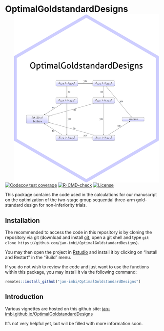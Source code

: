 
<!-- README.md is generated from README.Rmd. Please edit that file -->

# OptimalGoldstandardDesigns <a href='https://github.com/jan-imbi/OptimalGoldstandardDesigns'><img src='man/figures/sticker.png' align="right" height="550" /></a>

<!-- badges: start -->

[![Codecov test
coverage](https://codecov.io/gh/jan-imbi/OptimalGoldstandardDesigns/branch/master/graph/badge.svg)](https://app.codecov.io/gh/jan-imbi/OptimalGoldstandardDesigns?branch=master)
[![R-CMD-check](https://github.com/jan-imbi/OptimalGoldstandardDesigns/workflows/R-CMD-check/badge.svg)](https://github.com/jan-imbi/OptimalGoldstandardDesigns/actions)
[![License](https://img.shields.io/github/license/jan-imbi/OptimalGoldstandardDesigns)](https://github.com/jan-imbi/OptimalGoldstandardDesigns/blob/master/LICENSE.md)

<!-- badges: end -->

This package contains the code used in the calculations for our
manuscript on the optimization of the two-stage group sequential
three-arm gold-standard design for non-inferiority trials.

## Installation

The recommended to access the code in this repository is by cloning the
repository via git (download and install
[git](https://git-scm.com/download), open a git shell and type
`git clone https://github.com/jan-imbi/OptimalGoldstandardDesigns`).

You may then open the project in
[Rstudio](https://www.rstudio.com/products/rstudio/download/#download)
and install it by clicking on “Install and Restart” in the “Build” menu.

If you do not wish to review the code and just want to use the functions
within this package, you may install it via the following command:

``` r
remotes::install_github("jan-imbi/OptimalGoldstandardDesigns")
```

## Introduction

Various vignettes are hosted on this github site:
[jan-imbi.github.io/OptimalGoldstandardDesigns](https://jan-imbi.github.io/OptimalGoldstandardDesigns)

It’s not very helpful yet, but will be filled with more information
soon.
